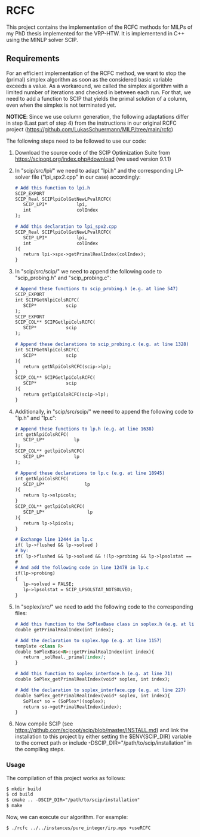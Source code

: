 # RCFC

This project contains the implementation of the RCFC methods for MILPs of my PhD thesis implemented for the VRP-HTW.
It is implementend in C++ using the MINLP solver SCIP.

## Requirements

For an efficient implementation of the RCFC method, we want to stop the (primal) simplex algorithm as soon as the considered basic variable exceeds a value.
As a workaround, we called the simplex algorithm with a limited number of iterations and checked in between each run.
For that, we need to add a function to SCIP that yields the primal solution of a column, even when the simplex is not terminated yet.

**NOTICE**: Since we use column generation, the following adaptations differ in step (Last part of step 4) from the instructions in our original RCFC project (https://github.com/LukasSchuermann/MILP/tree/main/rcfc)

The following steps need to be followed to use our code:
  1. Download the source code of the SCIP Optimization Suite from https://scipopt.org/index.php#download (we used version 9.1.1)
  2. In "scip/src/lpi/" we need to adapt "lpi.h" and the corresponding LP-solver file ("lpi_spx2.cpp" in our case) accordingly:
     ```markdown
     # Add this function to lpi.h
     SCIP_EXPORT
     SCIP_Real SCIPlpiColGetNewLPvalRCFC(
        SCIP_LPI*           lpi,
        int                 colIndex
     );
     ```
     ```markdown
     # Add this declaration to lpi_spx2.cpp
     SCIP_Real SCIPlpiColGetNewLPvalRCFC(
        SCIP_LPI*           lpi,
        int                 colIndex
     ){
        return lpi->spx->getPrimalRealIndex(colIndex);
     }
     ```
  3. In "scip/src/scip/" we need to append the following code to "scip_probing.h" and "scip_probing.c":
     ```markdown
     # Append these functions to scip_probing.h (e.g. at line 547)
     SCIP_EXPORT
     int SCIPGetNlpiColsRCFC(
        SCIP*           scip
     );    
     SCIP_EXPORT
     SCIP_COL** SCIPGetlpiColsRCFC(
        SCIP*           scip
     ); 
     ```
     ```markdown
     # Append these declarations to scip_probing.c (e.g. at line 1328)
     int SCIPGetNlpiColsRCFC(
        SCIP*           scip
     ){
        return getNlpiColsRCFC(scip->lp);
     }
     SCIP_COL** SCIPGetlpiColsRCFC(
        SCIP*           scip
     ){
        return getlpiColsRCFC(scip->lp);
     }
     ```
  4. Additionally, in "scip/src/scip/" we need to append the following code to "lp.h" and "lp.c":
     ```markdown
     # Append these functions to lp.h (e.g. at line 1638)
     int getNlpiColsRCFC(
        SCIP_LP*           lp
     );
     SCIP_COL** getlpiColsRCFC(
        SCIP_LP*           lp
     );
     ```
     ```markdown
     # Append these declarations to lp.c (e.g. at line 18945)
     int getNlpiColsRCFC(
        SCIP_LP*               lp
     ){
        return lp->nlpicols;
     }
     SCIP_COL** getlpiColsRCFC(
        SCIP_LP*                lp
     ){
        return lp->lpicols;
     }
     ```
     ```markdown
     # Exchange line 12444 in lp.c
     if( lp->flushed && lp->solved )
     # by:
     if( lp->flushed && lp->solved && !(lp->probing && lp->lpsolstat == SCIP_LPSOLSTAT_ITERLIMIT) )
     #
     # And add the following code in line 12478 in lp.c
     if(lp->probing)
     {
        lp->solved = FALSE;
        lp->lpsolstat = SCIP_LPSOLSTAT_NOTSOLVED;
     }
     ```
  
  6. In "soplex/src/" we need to add the following code to the corresponding files:
     ```markdown
     # Add this function to the SoPlexBase class in soplex.h (e.g. at line 664)
     double getPrimalRealIndex(int index);
     ```
     ```markdown
     # Add the declaration to soplex.hpp (e.g. at line 1157)
     template <class R>
     double SoPlexBase<R>::getPrimalRealIndex(int index){
        return _solReal._primal[index];
     }
     ```
     ```markdown
     # Add this function to soplex_interface.h (e.g. at line 71)
     double SoPlex_getPrimalRealIndex(void* soplex, int index);
     ```
     ```markdown
     # Add the declaration to soplex_interface.cpp (e.g. at line 227)
     double SoPlex_getPrimalRealIndex(void* soplex, int index){
        SoPlex* so = (SoPlex*)(soplex);
        return so->getPrimalRealIndex(index);
     }
     ```
  5. Now compile SCIP (see https://github.com/scipopt/scip/blob/master/INSTALL.md) and link the installation to this project by either setting the $ENV{SCIP_DIR} variable to the correct path or include -DSCIP_DIR="/path/to/scip/installation" in the compiling steps.

### Usage

The compilation of this project works as follows:
```markdown
$ mkdir build
$ cd build
$ cmake .. -DSCIP_DIR="/path/to/scip/installation"
$ make
```
Now, we can execute our algorithm. For example:
```markdown
$ ./rcfc ../../instances/pure_integer/irp.mps +useRCFC
```
